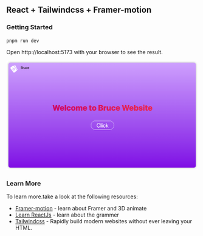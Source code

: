 <!--
 * @Date: 2023-07-12 08:59:47
 * @Author: Bruce Hsu
 * @Description: 
-->
## React + Tailwindcss + Framer-motion

### Getting Started

```
pnpm run dev
```

Open http://localhost:5173 with your browser to see the result.

<img src="./images/home.png">

### Learn More

To learn more.take a look at the following resources:
   
- [Framer-motion](https://www.framer.com/motion/) - learn about Framer and 3D animate
- [Learn ReactJs](https://zh-hans.react.dev/) - learn about the grammer 
- [Tailwindcss](https://tailwindcss.com/) - Rapidly build modern websites without ever leaving your HTML.

